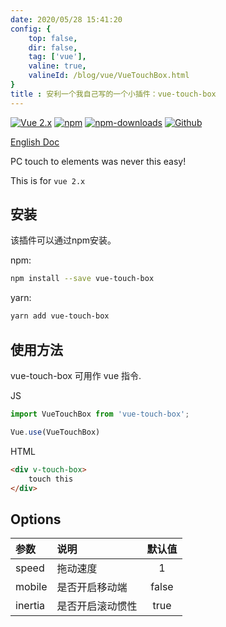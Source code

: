 ```yaml
---
date: 2020/05/28 15:41:20 
config: {
    top: false,
    dir: false,
    tag: ['vue'],
    valine: true,
    valineId: /blog/vue/VueTouchBox.html
}
title : 安利一个我自己写的一个小插件：vue-touch-box
---
```

[![Vue 2.x](https://img.shields.io/badge/Vue-2.x-brightgreen.svg)](https://vuejs.org/v2/guide/)
[![npm](https://img.shields.io/npm/v/vue-touch-box.svg)](https://www.npmjs.com/package/vue-touch-box)
[![npm-downloads](https://img.shields.io/npm/dm/vue-touch-box.svg)](https://www.npmjs.com/package/vue-touch-box)
[![Github](https://img.shields.io/github/stars/ShnHz/vue-touch-box.svg?style=social&label=Star&maxAge=2592000)](https://github.com/ShnHz/vue-touch-box)

[English Doc](https://github.com/ShnHz/vue-touch-box)

PC touch to elements was never this easy!

This is for `vue 2.x`

## 安装

该插件可以通过npm安装。

npm:
```bash
npm install --save vue-touch-box
```

yarn:
```bash
yarn add vue-touch-box
```

## 使用方法

vue-touch-box 可用作 vue 指令.

JS
```js
import VueTouchBox from 'vue-touch-box';

Vue.use(VueTouchBox)
```

HTML
```html
<div v-touch-box>
    touch this
</div>
```

## Options

|  参数  | 说明 | 默认值 |
|  :----  | :----  | :----: |
| speed  | 拖动速度 | 1 |
| mobile  | 是否开启移动端 | false |
| inertia  | 是否开启滚动惯性 | true |

